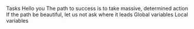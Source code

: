 Tasks
Hello you
The path to success is to take massive, determined action
If the path be beautiful, let us not ask where it leads
Global variables
Local variables
